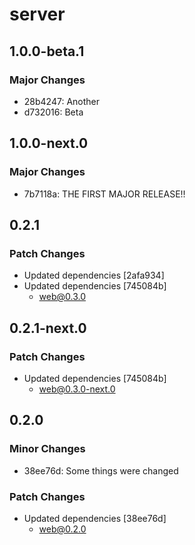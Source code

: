 # server

## 1.0.0-beta.1

### Major Changes

- 28b4247: Another
- d732016: Beta

## 1.0.0-next.0

### Major Changes

- 7b7118a: THE FIRST MAJOR RELEASE!!

## 0.2.1

### Patch Changes

- Updated dependencies [2afa934]
- Updated dependencies [745084b]
  - web@0.3.0

## 0.2.1-next.0

### Patch Changes

- Updated dependencies [745084b]
  - web@0.3.0-next.0

## 0.2.0

### Minor Changes

- 38ee76d: Some things were changed

### Patch Changes

- Updated dependencies [38ee76d]
  - web@0.2.0
